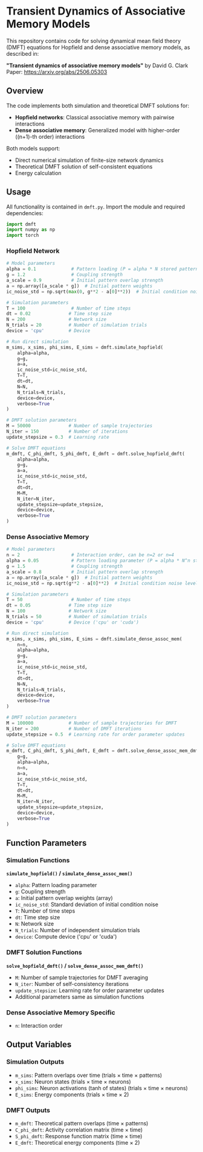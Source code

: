 # Transient Dynamics of Associative Memory Models

This repository contains code for solving dynamical mean field theory (DMFT) equations for Hopfield and dense associative memory models, as described in:

**"Transient dynamics of associative memory models"** by David G. Clark  
Paper: https://arxiv.org/abs/2506.05303

## Overview

The code implements both simulation and theoretical DMFT solutions for:
- **Hopfield networks**: Classical associative memory with pairwise interactions
- **Dense associative memory**: Generalized model with higher-order ((n+1)-th order) interactions

Both models support:
- Direct numerical simulation of finite-size network dynamics
- Theoretical DMFT solution of self-consistent equations
- Energy calculation

## Usage

All functionality is contained in `dmft.py`. Import the module and required dependencies:

```python
import dmft
import numpy as np
import torch
```

### Hopfield Network

```python
# Model parameters
alpha = 0.1             # Pattern loading (P = alpha * N stored patterns)
g = 1.2                 # Coupling strength
a_scale = 0.9           # Initial pattern overlap strength
a = np.array([a_scale * g])  # Initial pattern weights
ic_noise_std = np.sqrt(max(0, g**2 - a[0]**2))  # Initial condition noise

# Simulation parameters
T = 100                 # Number of time steps
dt = 0.02              # Time step size
N = 200                # Network size
N_trials = 20          # Number of simulation trials
device = 'cpu'         # Device

# Run direct simulation
m_sims, x_sims, phi_sims, E_sims = dmft.simulate_hopfield(
    alpha=alpha,
    g=g,
    a=a,
    ic_noise_std=ic_noise_std,
    T=T,
    dt=dt,
    N=N,
    N_trials=N_trials,
    device=device,
    verbose=True
)

# DMFT solution parameters
M = 50000              # Number of sample trajectories
N_iter = 150           # Number of iterations
update_stepsize = 0.3  # Learning rate

# Solve DMFT equations
m_dmft, C_phi_dmft, S_phi_dmft, E_dmft = dmft.solve_hopfield_dmft(
    alpha=alpha,
    g=g,
    a=a,
    ic_noise_std=ic_noise_std,
    T=T,
    dt=dt,
    M=M,
    N_iter=N_iter,
    update_stepsize=update_stepsize,
    device=device,
    verbose=True
)
```

### Dense Associative Memory

```python
# Model parameters
n = 2                   # Interaction order, can be n=2 or n=4
alpha = 0.05            # Pattern loading parameter (P = alpha * N^n stored patterns)
g = 1.5                 # Coupling strength
a_scale = 0.8           # Initial pattern overlap strength
a = np.array([a_scale * g])  # Initial pattern weights
ic_noise_std = np.sqrt(g**2 - a[0]**2)  # Initial condition noise level

# Simulation parameters
T = 50                  # Number of time steps
dt = 0.05              # Time step size
N = 100                # Network size
N_trials = 50          # Number of simulation trials
device = 'cpu'         # Device ('cpu' or 'cuda')

# Run direct simulation
m_sims, x_sims, phi_sims, E_sims = dmft.simulate_dense_assoc_mem(
    n=n,
    alpha=alpha,
    g=g,
    a=a,
    ic_noise_std=ic_noise_std,
    T=T,
    dt=dt,
    N=N,
    N_trials=N_trials,
    device=device,
    verbose=True
)

# DMFT solution parameters
M = 100000             # Number of sample trajectories for DMFT
N_iter = 200           # Number of DMFT iterations
update_stepsize = 0.5  # Learning rate for order parameter updates

# Solve DMFT equations
m_dmft, C_phi_dmft, S_phi_dmft, E_dmft = dmft.solve_dense_assoc_mem_dmft(
    g=g,
    alpha=alpha,
    n=n,
    a=a,
    ic_noise_std=ic_noise_std,
    T=T,
    dt=dt,
    M=M,
    N_iter=N_iter,
    update_stepsize=update_stepsize,
    device=device,
    verbose=True
)
```

## Function Parameters

### Simulation Functions

**`simulate_hopfield()` / `simulate_dense_assoc_mem()`**
- `alpha`: Pattern loading parameter
- `g`: Coupling strength
- `a`: Initial pattern overlap weights (array)
- `ic_noise_std`: Standard deviation of initial condition noise
- `T`: Number of time steps
- `dt`: Time step size
- `N`: Network size
- `N_trials`: Number of independent simulation trials
- `device`: Compute device ('cpu' or 'cuda')

### DMFT Solution Functions

**`solve_hopfield_dmft()` / `solve_dense_assoc_mem_dmft()`**
- `M`: Number of sample trajectories for DMFT averaging
- `N_iter`: Number of self-consistency iterations
- `update_stepsize`: Learning rate for order parameter updates
- Additional parameters same as simulation functions

### Dense Associative Memory Specific
- `n`: Interaction order

## Output Variables

### Simulation Outputs
- `m_sims`: Pattern overlaps over time (trials × time × patterns)
- `x_sims`: Neuron states (trials × time × neurons)  
- `phi_sims`: Neuron activations (tanh of states) (trials × time × neurons)
- `E_sims`: Energy components (trials × time × 2)

### DMFT Outputs
- `m_dmft`: Theoretical pattern overlaps (time × patterns)
- `C_phi_dmft`: Activity correlation matrix (time × time)
- `S_phi_dmft`: Response function matrix (time × time)
- `E_dmft`: Theoretical energy components (time × 2)
